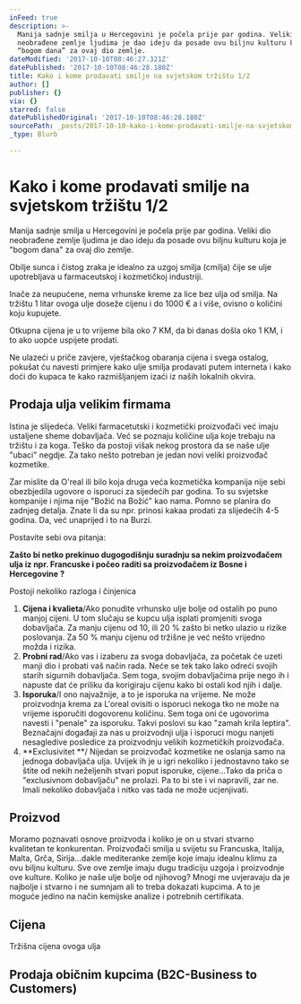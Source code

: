 ```yaml
---
inFeed: true
description: >-
  Manija sadnje smilja u Hercegovini je počela prije par godina. Veliki dio
  neobrađene zemlje ljudima je dao ideju da posade ovu biljnu kulturu koja je
  “bogom dana” za ovaj dio zemlje. 
dateModified: '2017-10-10T08:46:27.321Z'
datePublished: '2017-10-10T08:46:28.180Z'
title: Kako i kome prodavati smilje na svjetskom tržištu 1/2
author: []
publisher: {}
via: {}
starred: false
datePublishedOriginal: '2017-10-10T08:46:28.180Z'
sourcePath: _posts/2017-10-10-kako-i-kome-prodavati-smilje-na-svjetskom-trzistu-12.md
_type: Blurb

---
```

# Kako i kome prodavati smilje na svjetskom tržištu 1/2

Manija sadnje smilja u Hercegovini je počela prije par godina. Veliki dio neobrađene zemlje ljudima je dao ideju da posade ovu biljnu kulturu koja je "bogom dana" za ovaj dio zemlje. 

Obilje sunca i čistog zraka je idealno za uzgoj smilja (cmilja) čije se ulje upotrebljava u farmaceutskoj i kozmetičkoj industriji. 

Inače za neupućene, nema vrhunske kreme za lice bez ulja od smilja. Na tržištu 1 litar ovoga ulje doseže cijenu i do 1000 € a i više, ovisno o količini koju kupujete.

Otkupna cijena je u to vrijeme bila oko 7 KM, da bi danas došla oko 1 KM, i to ako uopće uspijete prodati.

Ne ulazeći u priče zavjere, vještačkog obaranja cijena i svega ostalog, pokušat ću navesti primjere kako ulje smilja prodavati putem interneta i kako doći do kupaca te kako razmišljanjem izaći iz naših lokalnih okvira.

## Prodaja ulja velikim firmama

Istina je slijedeća. Veliki farmacetutski i kozmetički proizvođači već imaju ustaljene sheme dobavljača. Već se poznaju količine ulja koje trebaju na tržištu i za koga. Teško da postoji višak nekog prostora da se naše ulje "ubaci" negdje. Za tako nešto potreban je jedan novi veliki proizvođač kozmetike.

Zar mislite da O'real ili bilo koja druga veća kozmetička kompanija nije sebi obezbjedila ugovore o isporuci za sijedećih par godina. To su svjetske kompanije i njima nije "Božić na Božić" kao nama. Pomno se planira do zadnjeg detalja. Znate li da su npr. prinosi kakaa prodati za slijedećih 4-5 godina. Da, već unaprijed i to na Burzi.

Postavite sebi ova pitanja:

**Zašto bi netko prekinuo dugogodišnju suradnju sa nekim proizvođačem ulja iz npr. Francuske i počeo raditi sa proizvođačem iz Bosne i Hercegovine ?**

Postoji nekoliko razloga i činjenica

1. **Cijena i kvalieta**/Ako ponudite vrhunsko ulje bolje od ostalih po puno manjoj cijeni. U tom slučaju se kupcu ulja isplati promjeniti svoga dobavljača. Za manju cijenu od 10, ili 20 % zašto bi netko ulazio u rizike poslovanja. Za 50 % manju cijenu od tržišne je već nešto vrijedno možda i rizika.
2. **Probni rad**/Ako vas i izaberu za svoga dobavljača, za početak će uzeti manji dio i probati vaš način rada. Neće se tek tako lako odreći svojih starih sigurnih dobavljača. Sem toga, svojim dobavljačima prije nego ih i napuste dat će priliku da korigiraju cijenu kako bi ostali kod njih i dalje.
3. **Isporuka**/I ono najvažnije, a to je isporuka na vrijeme. Ne može proizvodnja krema za L'oreal ovisiti o isporuci nekoga tko ne može na vrijeme isporučiti dogovorenu količinu. Sem toga oni će ugovorima navesti i "penale" za isporuku. Takvi poslovi su kao "zamah krila leptira". Beznačajni događaji za nas u proizvodnji ulja i isporuci mogu nanjeti nesagledive posledice za proizvodnju velikih kozmetičkih proizvođača. 
4. **Exclusivitet **/ Nijedan se proizvođač kozmetike ne oslanja samo na jednoga dobavljača ulja. Uvijek ih je u igri nekoliko i jednostavno tako se štite od nekih neželjenih stvari poput isporuke, cijene...Tako da priča o "exclusivnom dobavljaču" ne prolazi. Pa to bi ste i vi napravili, zar ne. Imali nekoliko dobavljača i nitko vas tada ne može ucjenjivati.

## Proizvod

Moramo poznavati osnove proizvoda i koliko je on u stvari stvarno kvalitetan te konkurentan. Proizvođači smilja u svijetu su Francuska, Italija, Malta, Grča, Sirija...dakle mediteranke zemlje koje imaju idealnu klimu za ovu biljnu kulturu. Sve ove zemlje imaju dugu tradiciju uzgoja i proizvodnje ove kulture. Koliko je naše ulje bolje od njihovog? Mnogi me uvjeravaju da je najbolje i stvarno i ne sumnjam ali to treba dokazati kupcima. A to je moguće jedino na način kemijske analize i potrebnih certifikata.

## Cijena

Tržišna cijena ovoga ulja 

## Prodaja običnim kupcima (B2C-Business to Customers)